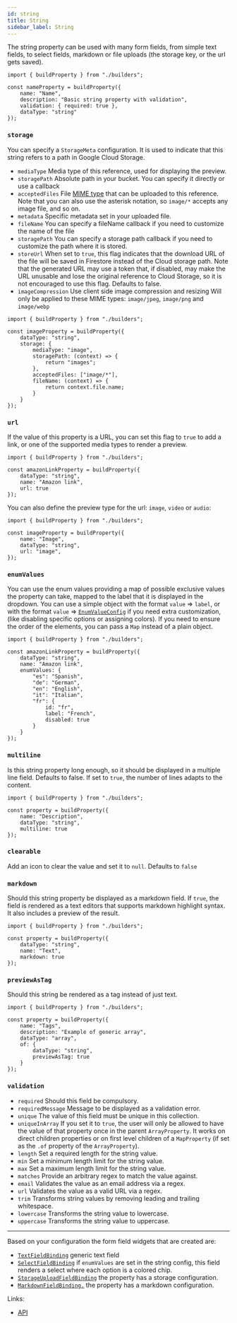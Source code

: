 ```yaml
---
id: string
title: String
sidebar_label: String
---
```


The string property can be used with many form fields, from
simple text fields, to select fields, markdown or file uploads (the
storage key, or the url gets saved).

```tsx
import { buildProperty } from "./builders";

const nameProperty = buildProperty({
    name: "Name",
    description: "Basic string property with validation",
    validation: { required: true },
    dataType: "string"
});
```

### `storage`

You can specify a `StorageMeta` configuration. It is used to
indicate that this string refers to a path in Google Cloud Storage.

* `mediaType` Media type of this reference, used for displaying the
  preview.
* `storagePath` Absolute path in your bucket. You can specify it
  directly or use a callback
* `acceptedFiles` File [MIME type](https://developer.mozilla.org/en-US/docs/Web/HTTP/Basics_of_HTTP/MIME_types/Common_types) that can be uploaded to this
  reference. Note that you can also use the asterisk notation, so `image/*`
  accepts any image file, and so on.
* `metadata` Specific metadata set in your uploaded file.
* `fileName` You can specify a fileName callback if you need to
  customize the name of the file
* `storagePath` You can specify a storage path callback if you need to
  customize the path where it is stored.
* `storeUrl` When set to `true`, this flag indicates that the download
  URL of the file will be saved in Firestore instead of the Cloud
  storage path. Note that the generated URL may use a token that, if
  disabled, may make the URL unusable and lose the original reference to
  Cloud Storage, so it is not encouraged to use this flag. Defaults to
  false.
* `imageCompression` Use client side image compression and resizing
  Will only be applied to these MIME types: `image/jpeg`, `image/png`
  and `image/webp`

```tsx
import { buildProperty } from "./builders";

const imageProperty = buildProperty({
    dataType: "string",
    storage: {
        mediaType: "image",
        storagePath: (context) => {
            return "images";
        },
        acceptedFiles: ["image/*"],
        fileName: (context) => {
            return context.file.name;
        }
    }
});
```

### `url`

If the value of this property is a URL, you can set this flag
to `true` to add a link, or one of the supported media types to render a
preview.

```tsx
import { buildProperty } from "./builders";

const amazonLinkProperty = buildProperty({
    dataType: "string",
    name: "Amazon link",
    url: true
});
```

You can also define the preview type for the url: `image`, `video` or `audio`:

```tsx
import { buildProperty } from "./builders";

const imageProperty = buildProperty({
    name: "Image",
    dataType: "string",
    url: "image",
});
```

### `enumValues`

You can use the enum values providing a map of possible exclusive values the
property can take, mapped to the label that it is displayed in the dropdown. You
can use a simple object with the format
`value` => `label`, or with the format `value`
=> [`EnumValueConfig`](../../../api/interfaces/enumvalueconfig) if you need extra
customization, (like disabling specific options or assigning colors). If you
need to ensure the order of the elements, you can pass a `Map` instead of a
plain object.

```tsx
import { buildProperty } from "./builders";

const amazonLinkProperty = buildProperty({
    dataType: "string",
    name: "Amazon link",
    enumValues: {
        "es": "Spanish",
        "de": "German",
        "en": "English",
        "it": "Italian",
        "fr": {
            id: "fr",
            label: "French",
            disabled: true
        }
    }
});
```

### `multiline`

Is this string property long enough, so it should be displayed
in a multiple line field. Defaults to false. If set to `true`, the number
of lines adapts to the content.

```tsx
import { buildProperty } from "./builders";

const property = buildProperty({
    name: "Description",
    dataType: "string",
    multiline: true
});
```

### `clearable`

Add an icon to clear the value and set it to `null`. Defaults to `false`

### `markdown`

Should this string property be displayed as a markdown field.
If `true`, the field is rendered as a text editors that supports markdown
highlight syntax. It also includes a preview of the result.

```tsx
import { buildProperty } from "./builders";

const property = buildProperty({
    dataType: "string",
    name: "Text",
    markdown: true
});
```

### `previewAsTag`

Should this string be rendered as a tag instead of just text.

```tsx
import { buildProperty } from "./builders";

const property = buildProperty({
    name: "Tags",
    description: "Example of generic array",
    dataType: "array",
    of: {
        dataType: "string",
        previewAsTag: true
    }
});
```

### `validation`

* `required` Should this field be compulsory.
* `requiredMessage` Message to be displayed as a validation error.
* `unique` The value of this field must be unique in this collection.
* `uniqueInArray` If you set it to `true`, the user will only be allowed to
  have the value of that property once in the parent
  `ArrayProperty`. It works on direct children properties or on first level
  children of a `MapProperty` (if set as the `.of` property of
  the `ArrayProperty`).
* `length` Set a required length for the string value.
* `min` Set a minimum length limit for the string value.
* `max` Set a maximum length limit for the string value.
* `matches` Provide an arbitrary regex to match the value against.
* `email` Validates the value as an email address via a regex.
* `url` Validates the value as a valid URL via a regex.
* `trim` Transforms string values by removing leading and trailing
  whitespace.
* `lowercase` Transforms the string value to lowercase.
* `uppercase` Transforms the string value to uppercase.

---

Based on your configuration the form field widgets that are created are:

- [`TextFieldBinding`](../../../api/functions/TextFieldBinding) generic text field
- [`SelectFieldBinding`](../../../api/functions/SelectFieldBinding) if `enumValues`
  are set in the string config, this field renders a select
  where each option is a colored chip.
- [`StorageUploadFieldBinding`](../../../api/functions/StorageUploadFieldBinding)
  the property has a
  storage configuration.
- [`MarkdownFieldBinding.`](../../../api/functions/MarkdownFieldBinding) the
  property has a
  markdown configuration.

Links:

- [API](../../../api/interfaces/stringproperty)
